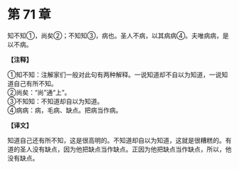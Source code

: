# 第 71 章

知不知①，尚矣②；不知知③，病也。圣人不病，以其病病④。夫唯病病，是以不病。

**【注释】**

①知不知：注解家们一般对此句有两种解释。一说知道却不自以为知道，一说知道自己有所不知。    
②尚矣：“尚”通“上”。    
③不知知：不知道却自以为知道。    
④病病：病，毛病、缺点。把病当作病。

**【译文】**

知道自己还有所不知，这是很高明的。不知道却自以为知道，这就是很糟糕的。有道的圣人没有缺点，因为他把缺点当作缺点。正因为他把缺点当作缺点，所以，他没有缺点。
